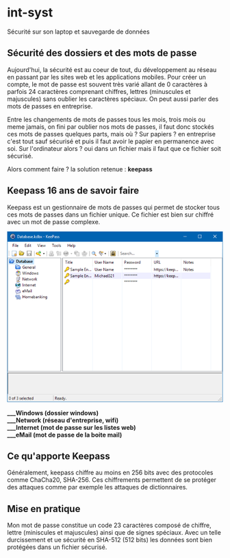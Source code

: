 # int-syst
Sécurité sur son laptop et sauvegarde de données

## Sécurité des dossiers et des mots de passe

Aujourd'hui, la sécurité est au coeur de tout, du développement au réseau en passant par les sites web et les applications mobiles. Pour créer un compte, le mot de passe est souvent très varié allant de 0 caractères à parfois 24 caractères comprenant chiffres, lettres (minuscules et majuscules) sans oublier les caractères spéciaux.
On peut aussi parler des mots de passes en entreprise.

Entre les changements de mots de passes tous les mois, trois mois ou meme jamais, on fini par oublier nos mots de passes, il faut donc stockés ces mots de passes quelques parts, mais où ?
Sur papiers ? en entreprise c'est tout sauf sécurisé et puis il faut avoir le papier en permanence avec soi.
Sur l'ordinateur alors ? oui dans un fichier mais il faut que ce fichier soit sécurisé.

Alors comment faire ? la solution retenue : **keepass**

## Keepass 16 ans de savoir faire

Keepass est un gestionnaire de mots de passes qui permet de stocker tous ces mots de passes dans un fichier unique. Ce fichier est bien sur chiffré avec un mot de passe complexe.

![](keepass.PNG)

**___Windows    (dossier windows)**     
**___Network    (réseau d'entreprise, wifi)**    
**___Internet   (mot de passe sur les listes web)**         
**___eMail      (mot de passe de la boite mail)**     

## Ce qu'apporte Keepass

Généralement, keepass chiffre au moins en 256 bits avec des protocoles comme ChaCha20, SHA-256. Ces chiffrements permettent de se protéger des attaques comme par exemple les attaques de dictionnaires.

## Mise en pratique
Mon mot de passe constitue un code 23 caractères composé de chiffre, lettre (miniscules et majuscules) ainsi que de signes spéciaux. Avec un telle durcissement et ue sécurité en SHA-512 (512 bits) les données sont bien protégées dans un fichier sécurisé.
